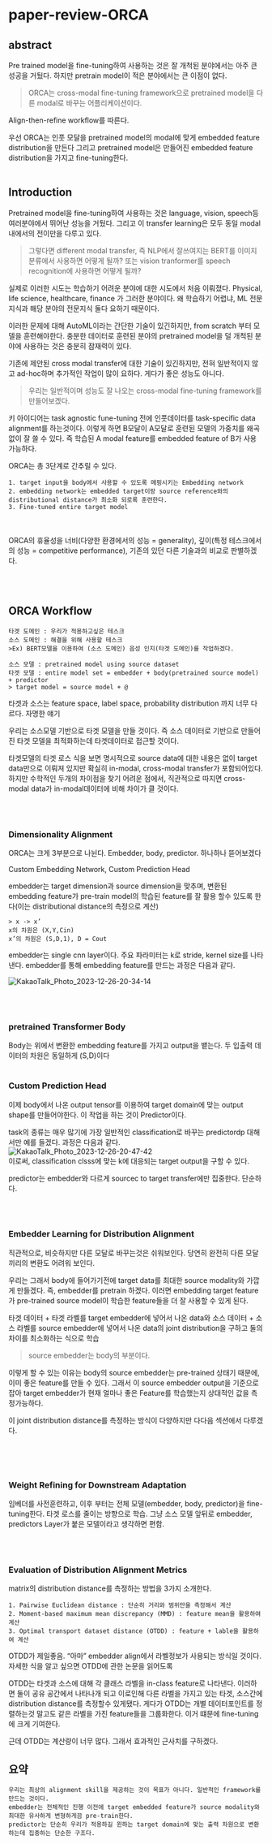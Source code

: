 # paper-review-ORCA

## abstract
Pre trained model을 fine-tuning하여 사용하는 것은 잘 개척된 분야에서는 아주 큰 성공을 거뒀다. 하지만 pretrain model이 적은 분야에서는 큰 이점이 없다. 
>ORCA는 cross-modal fine-tuning framework으로 pretrained model을 다른 modal로 바꾸는 어플리케이션이다.

Align-then-refine workflow를 따른다.

우선 ORCA는 인풋 모달을 pretrained model의 modal에 맞게 embedded feature distribution을 만든다
그리고 pretrained model은 만들어진 embedded feature distribution을 가지고 fine-tuning한다.
<br/><br/>
## Introduction
Pretrained model을 fine-tuning하여 사용하는 것은 language, vision, speech등 여러분야에서 뛰어난 성능을 거뒀다. 그리고 이 transfer learning은 모두 동일 modal내에서의 전이만을 다루고 있다.

> 그렇다면 different modal transfer, 즉 NLP에서 잘쓰여지는 BERT를 이미지 분류에서 사용하면 어떻게 될까?
>또는 vision tranformer를 speech recognition에 사용하면 어떻게 될까?

실제로 이러한 시도는 학습하기 어려운 분야에 대한 시도에서 처음 이뤄졌다.
Physical, life science, healthcare, finance 가 그러한 분야이다. 왜 학습하기 어렵냐, ML 전문지식과 해당 분야의 전문지식 둘다 요하기 때문이다.

이러한 문제에 대해 AutoML이라는 간단한 기술이 있긴하지만, from scratch 부터 모델을 훈련해야한다. 
충분한 데이터로 훈련된 분야의 pretrained model을  덜 개척된 분야에 사용하는 것은 충분히 잠재력이 있다. 

기존에 제안된 cross modal transfer에 대한 기술이 있긴하지만, 전혀 일반적이지 않고 ad-hoc하며 추가적인 작업이 많이 요하다. 게다가 좋은 성능도 아니다. 
>우리는 일반적이며 성능도 잘 나오는 cross-modal fine-tuning framework를 만들어보겠다.

키 아이디어는 task agnostic fune-tuning 전에 인풋데이터를 task-specific data alignment를 하는것이다.
이렇게 하면 B모달이 A모달로 훈련된 모델의 가중치를 왜곡없이 잘 쓸 수 있다. 즉 학습된 A modal feature를 embedded feature of B가 사용 가능하다.

ORCA는 총 3단계로 간추릴 수 있다.

    1. target input을 body에서 사용할 수 있도록 메핑시키는 Embedding network 
    2. embedding network는 embedded target이랑 source reference와의 distributional distance가 최소화 되로록 훈련한다.
    3. Fine-tuned entire target model

<br/><br/>ORCA의 휴율성을 너비(다양한 환경에서의 성능 = generality), 깊이(특정 테스크에서의 성능 = competitive performance), 기존의 있던 다른 기술과의 비교로 판별하겠다.

<br/><br/>
## ORCA Workflow

    타겟 도메인 : 우리가 적용하고싶은 테스크
    소스 도메인 : 해결을 위해 사용할 테스크
    >Ex) BERT모델을 이용하여 (소스 도메인) 음성 인지(타겟 도메인)를 작업하겠다.

    소스 모델 : pretrained model using source dataset
    타겟 모델 : entire model set = embedder + body(pretrained source model) + predictor
    > target model = source model + @


타겟과 소스는 feature space, label space, probability distribution 까지 너무 다르다. 자명한 얘기

우리는 소스모델 기반으로 타겟 모델을 만들 것이다. 즉 소스 데이터로 기반으로 만들어진 타겟 모델을 최적화하는데 타겟데이터로 접근할 것이다.

타겟모델의 타겟 로스 식을 보면 명시적으로 source data에 대한 내용은 없이 target data만으로 이뤄져 있지만 확실히 in-modal, cross-modal transfer가 포함되어있다. 하지만 수학적인 두개의 차이점을 찾기 어려운 점에서, 직관적으로 따지면 cross-modal data가 in-modal데이터에 비해 차이가 클 것이다.

<br/><br/>
### Dimensionality Alignment

ORCA는 크게 3부분으로 나뉜다. Embedder, body, predictor.  하나하나 뜯어보겠다

Custom Embedding Network, Custom Prediction Head 

embedder는 target dimension과 source dimension을 맞추며, 변환된 embedding feature가 pre-train model의 학습된 feature를 잘 활용 할수 있도록 한다(이는 distributional distance의 측정으로 계산)

	> x -> x’
	x의 차원은 (X,Y,Cin)
	x’의 차원은 (S,D,1), D = Cout

embedder는 single cnn layer이다. 주요 파라미터는 k로 stride, kernel size를 나타낸다.
embedder를 통해 embedding feature를 만드는 과정은 다음과 같다.

![KakaoTalk_Photo_2023-12-26-20-34-14](https://github.com/machineHan/paper-review-ORCA/assets/154798552/d669c5a0-1a3a-4b2b-9c49-6c0d41dcf788)


<br/><br/>

### pretrained Transformer Body

Body는 위에서 변환한 embedding feature를 가지고 output을 뱉는다. 두 입출력 데이터의 차원은 동일하게 (S,D)이다
<br/><br/>

### Custom Prediction Head

이제 body에서 나온 output tensor를 이용하여 target domain에 맞는 output shape를 만들어야한다. 이 작업을 하는 것이 Predictor이다.

task의 종류는 매우 많기에 가장 일반적인 classification로 바꾸는 predictordp 대해서만 예를 들겠다. 과정은 다음과 같다.
<br/>
![KakaoTalk_Photo_2023-12-26-20-47-42](https://github.com/machineHan/paper-review-ORCA/assets/154798552/99f209c2-b956-436e-9c9c-975aae5aea3a)
<br/>
이로써, classification clsss에 맞는 k에 대응되는 target output을 구할 수 있다.

predictor는 embedder와 다르게 sourcec to target transfer에만 집중한다. 단순하다.

<br/><br/>

### Embedder Learning for Distribution Alignment

직관적으로, 비슷하지만 다른 모달로 바꾸는것은 쉬워보인다. 당연히 완전히 다른 모달끼리의 변환도 어려워 보인다.

우리는 그래서 body에 들어가기전에 target data를 최대한 source modality와 가깝게 만들겠다. 즉, embedder를 pretrain 하겠다. 이러면 embedding target feature가 pre-trained source model이 학습한 feature들을 더 잘 사용할 수 있게 된다.

타겟 데이터 + 타겟 라벨를 target embedder에 넣어서 나온 data와 소스 데이터 + 소스 라벨를 source embedder에 넣어서 나온 data의 joint distribution을 구하고 둘의 차이를 최소화하는 식으로 학습
>source embedder는 body의 부분이다.

이렇게 할 수 있는 이유는 body의 source embedder는 pre-trained 상태기 때문에, 이미 좋은 feature를 만들 수 있다. 그래서 이 source embedder output을 기준으로 잡아 target embedder가 현재 얼마나 좋은 Feature를 학습했는지 상대적인 값을 측정가능하다.

이 joint distribution distance를 측정하는 방식이 다양하지만 다다음 섹션에서 다루겠다.
<br/><br/>

<br/><br/>

### Weight Refining for Downstream Adaptation	

임베더를 사전훈련하고, 이후 부터는 전체 모델(embedder, body, predictor)을 fine-tuning한다. 타겟 로스를 줄이는 방향으로 학습. 그냥 소스 모델 앞뒤로 embedder, predictors Layer가 붙은 모델이라고 생각하면 편함.

<br/><br/>

### Evaluation of Distribution Alignment Metrics


matrix의 distribution distance를 측정하는 방법을 3가지 소개한다.

    1. Pairwise Euclidean distance : 단순히 거리와 범위만을 측정해서 계산
    2. Moment-based maximum mean discrepancy (MMD) : feature mean을 활용하여 계산
    3. Optimal transport dataset distance (OTDD) : feature + lable을 활용하여 계산

OTDD가 제일좋음. “아마” embedder align에서 라벨정보가 사용되는 방식일 것이다.
자세한 식을 알고 싶으면 OTDD에 관한 논문을 읽어도록

OTDD는 타겟과 소스에 대해 각 클래스 라벨을 in-class feature로 나타낸다. 이러하면 둘이 공유 공간에서 나타나개 되고 이로인해 다른 라벨을 가지고 있는 타겟, 소스간에 distribution distance를 측정할수 있게됐다.
게다가 OTDD는 개별 데이터포인트를 정렬하는것 말고도 같은 라벨을 가진 feature들을 그룹화한다. 이거 떄문에 fine-tuning에 크게 기여한다.

근데 OTDD는 계산량이 너무 많다. 그래서 효과적인 근사치를 구하겠다.



## 요약
	우리는 최상의 alignment skill을 제공하는 것이 목표가 아니다. 일반적인 framework를 만드는 것이다.
	embedder는 전체적인 진행 이전에 target embedded feature가 source modality와 최대한 유사하게 변형하게끔 pre-train한다.
 	predictor는 단순히 우리가 적용하길 윈하는 target domain에 맞는 출력 차원으로 변환하는데 집중하는 단순한 구조다.
